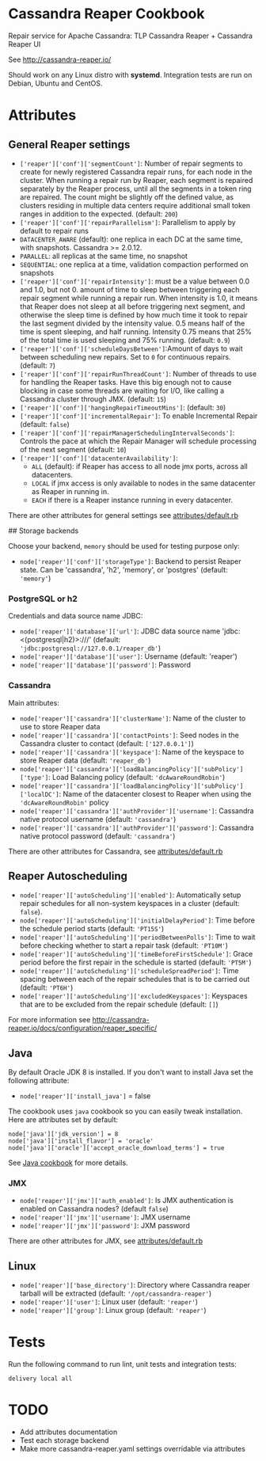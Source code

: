 # Cassandra Reaper Cookbook

Repair service for Apache Cassandra: TLP Cassandra Reaper + Cassandra Reaper UI

See http://cassandra-reaper.io/

Should work on any Linux distro with **systemd**. Integration tests are run on Debian, Ubuntu and CentOS.


# Attributes

## General Reaper settings

* `['reaper']['conf']['segmentCount']`: Number of repair segments to create for newly registered Cassandra repair runs, for each node in the cluster. When running a repair run by Reaper, each segment is repaired separately by the Reaper process, until all the segments in a token ring are repaired. The count might be slightly off the defined value, as clusters residing in multiple data centers require additional small token ranges in addition to the expected. (default: `200`)
* `['reaper']['conf']['repairParallelism']`: Parallelism to apply by default to repair runs
 * `DATACENTER_AWARE` (default): one replica in each DC at the same time, with snapshots. Cassandra >= 2.0.12.
 * `PARALLEL`: all replicas at the same time, no snapshot
 * `SEQUENTIAL`: one replica at a time, validation compaction performed on snapshots
* `['reaper']['conf']['repairIntensity']`: must be a value between 0.0 and 1.0, but not 0.
amount of time to sleep between triggering each repair segment while running a repair run. When intensity is 1.0, it means that Reaper does not sleep at all before triggering next segment, and otherwise the sleep time is defined by how much time it took to repair the last segment divided by the intensity value. 0.5 means half of the time is spent sleeping, and half running. Intensity 0.75 means that 25% of the total time is used sleeping and 75% running. (default: `0.9`)
* `['reaper']['conf']['scheduleDaysBetween']`:Amount of days to wait between scheduling new repairs. Set to `0` for continuous repairs.
(default: `7`)
* `['reaper']['conf']['repairRunThreadCount']`: Number of threads to use for handling the Reaper tasks. Have this big enough not to cause
blocking in case some threads are waiting for I/O, like calling a Cassandra cluster through JMX. (default: `15`)
* `['reaper']['conf']['hangingRepairTimeoutMins']`: (default: `30`)
* `['reaper']['conf']['incrementalRepair']`: To enable Incremental Repair (default: `false`)
* `['reaper']['conf']['repairManagerSchedulingIntervalSeconds']`: Controls the pace at which the Repair Manager will schedule processing of the next segment (default: `10`)
* `['reaper']['conf']['datacenterAvailability']`:
  * `ALL` (default): if Reaper has access to all node jmx ports, across all datacenters.
  * `LOCAL` if jmx access is only available to nodes in the same datacenter as Reaper in running in.
  * `EACH` if there is a Reaper instance running in every datacenter.

 There are other attributes for general settings see [attributes/default.rb](./attributes/default.rb)

## Storage backends

Choose your backend, `memory` should be used for testing purpose only:

* `node['reaper']['conf']['storageType']`: Backend to persist Reaper state. Can be 'cassandra', 'h2', 'memory', or 'postgres' (default: `'memory'`)

### PostgreSQL or h2

Credentials and data source name JDBC:

 * `node['reaper']['database']['url']`: JDBC data source name 'jdbc:<(postgresql|h2)>://<Database IP or DNS>/<Database name>' (default: `'jdbc:postgresql://127.0.0.1/reaper_db'`)
 * `node['reaper']['database']['user']`: Username (default: 'reaper')
 * `node['reaper']['database']['password']`: Password

### Cassandra

Main attributes:

 * `node['reaper']['cassandra']['clusterName']`: Name of the cluster to use to store Reaper data
 * `node['reaper']['cassandra']['contactPoints']`: Seed nodes in the Cassandra cluster to contact (default: `['127.0.0.1']`)
 * `node['reaper']['cassandra']['keyspace']`: Name of the keyspace to store Reaper data (default: `'reaper_db'`)
 * `node['reaper']['cassandra']['loadBalancingPolicy']['subPolicy']['type']`: Load Balancing policy (default: `'dcAwareRoundRobin'`)
 * `node['reaper']['cassandra']['loadBalancingPolicy']['subPolicy']['localDC']`: Name of the datacenter closest to Reaper when using the `'dcAwareRoundRobin'` policy
 * `node['reaper']['cassandra']['authProvider']['username']`: Cassandra native protocol username (default: `'cassandra'`)
 * `node['reaper']['cassandra']['authProvider']['password']`: Cassandra native protocol password (default: `'cassandra'`)

 There are other attributes for Cassandra, see [attributes/default.rb](./attributes/default.rb)

## Reaper Autoscheduling

 * `node['reaper']['autoScheduling']['enabled']`: Automatically setup repair schedules for all non-system keyspaces in a cluster (default: `false`).
 * `node['reaper']['autoScheduling']['initialDelayPeriod']`: Time before the schedule period starts (default: `'PT15S'`)
 * `node['reaper']['autoScheduling']['periodBetweenPolls']`: Time to wait before checking whether to start a repair task (default: `'PT10M'`)
 * `node['reaper']['autoScheduling']['timeBeforeFirstSchedule']`: Grace period before the first repair in the schedule is started (default: `'PT5M'`)
 * `node['reaper']['autoScheduling']['scheduleSpreadPeriod']`: Time spacing between each of the repair schedules that is to be carried out (default: `'PT6H'`)
 * `node['reaper']['autoScheduling']['excludedKeyspaces']`: Keyspaces that are to be excluded from the repair schedule (default: `[]`)

For more information see http://cassandra-reaper.io/docs/configuration/reaper_specific/

## Java

By default Oracle JDK 8 is installed. If you don't want to install Java set the following attribute:
 * `node['reaper']['install_java']` = false

The cookbook uses `java` cookbook so you can easily tweak installation. Here are attributes set by default:

```
node['java']['jdk_version'] = 8
node['java']['install_flavor'] = 'oracle'
node['java']['oracle']['accept_oracle_download_terms'] = true
```

See [Java cookbook](https://github.com/sous-chefs/java) for more details.

### JMX

 * `node['reaper']['jmx']['auth_enabled']`: Is JMX authentication is enabled on Cassandra nodes? (default `false`)
 * `node['reaper']['jmx']['username']`: JMX username
 * `node['reaper']['jmx']['password']`: JXM password

 There are other attributes for JMX, see [attributes/default.rb](./attributes/default.rb)

## Linux

 * `node['reaper']['base_directory']`: Directory where Cassandra reaper tarball will be extracted (default: `'/opt/cassandra-reaper'`)
 * `node['reaper']['user']`: Linux user (default: `'reaper'`)
 * `node['reaper']['group']`: Linux group (default: `'reaper'`)


# Tests

Run the following command to run lint, unit tests and integration tests:
```
delivery local all
```

# TODO

 * Add attributes documentation
 * Test each storage backend
 * Make more cassandra-reaper.yaml settings overridable via attributes

